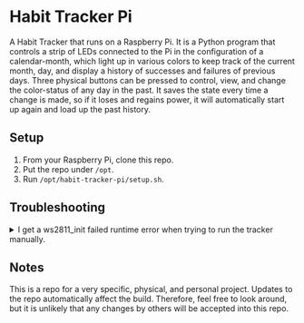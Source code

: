 # Habit Tracker Pi
A Habit Tracker that runs on a Raspberry Pi. It is a Python program that controls a strip of LEDs connected to the Pi in the configuration of a calendar-month, which light up in various colors to keep track of the current month, day, and display a history of successes and failures of previous days. Three physical buttons can be pressed to control, view, and change the color-status of any day in the past. It saves the state every time a change is made, so if it loses and regains power, it will automatically start up again and load up the past history.

## Setup
1. From your Raspberry Pi, clone this repo.
2. Put the repo under `/opt`.
3. Run `/opt/habit-tracker-pi/setup.sh`.

## Troubleshooting
<details>
  <summary>I get a ws2811_init failed runtime error when trying to run the tracker manually.</summary>
  
  You need to run it with root privileges if you are running it manually. 
</details>

## Notes
This is a repo for a very specific, physical, and personal project. Updates to the repo automatically affect the build. Therefore, feel free to look around, but it is unlikely that any changes by others will be accepted into this repo.
